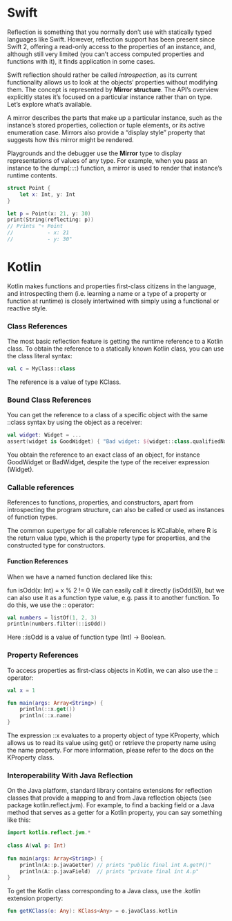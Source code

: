 # Swift
Reflection is something that you normally don’t use with statically typed languages like Swift. However, reflection support has been present since Swift 2, offering a read-only access to the properties of an instance, and, although still very limited (you can’t access computed properties and functions with it), it finds application in some cases.

Swift reflection should rather be called *introspection*, as its current functionality allows us to look at the objects’ properties without modifying them. The concept is represented by **Mirror structure**. The API’s overview explicitly states it’s focused on a particular instance rather than on type. Let’s explore what’s available.

A mirror describes the parts that make up a particular instance, such as the instance’s stored properties, collection or tuple elements, or its active enumeration case. Mirrors also provide a “display style” property that suggests how this mirror might be rendered.

Playgrounds and the debugger use the **Mirror** type to display representations of values of any type. For example, when you pass an instance to the dump(_:_:_:_:) function, a mirror is used to render that instance’s runtime contents.
```swift
struct Point {
    let x: Int, y: Int
}

let p = Point(x: 21, y: 30)
print(String(reflecting: p))
// Prints "▿ Point
//           - x: 21
//           - y: 30"
```

# Kotlin
Kotlin makes functions and properties first-class citizens in the language, and introspecting them (i.e. learning a name or a type of a property or function at runtime) is closely intertwined with simply using a functional or reactive style.

### Class References
The most basic reflection feature is getting the runtime reference to a Kotlin class. To obtain the reference to a statically known Kotlin class, you can use the class literal syntax:
```kotlin
val c = MyClass::class
```
The reference is a value of type KClass.
### Bound Class References
You can get the reference to a class of a specific object with the same ::class syntax by using the object as a receiver:
```kotlin
val widget: Widget = ...
assert(widget is GoodWidget) { "Bad widget: ${widget::class.qualifiedName}" }
```
You obtain the reference to an exact class of an object, for instance GoodWidget or BadWidget, despite the type of the receiver expression (Widget).
### Callable references
References to functions, properties, and constructors, apart from introspecting the program structure, can also be called or used as instances of function types.

The common supertype for all callable references is KCallable<out R>, where R is the return value type, which is the property type for properties, and the constructed type for constructors.
#### Function References
When we have a named function declared like this:

fun isOdd(x: Int) = x % 2 != 0
We can easily call it directly (isOdd(5)), but we can also use it as a function type value, e.g. pass it to another function. To do this, we use the :: operator:

```kotlin
val numbers = listOf(1, 2, 3)
println(numbers.filter(::isOdd))
```
Here ::isOdd is a value of function type (Int) -> Boolean.
### Property References
To access properties as first-class objects in Kotlin, we can also use the :: operator:

```kotlin
val x = 1

fun main(args: Array<String>) {
    println(::x.get())
    println(::x.name) 
}
```

The expression ::x evaluates to a property object of type KProperty<Int>, which allows us to read its value using get() or retrieve the property name using the name property. For more information, please refer to the docs on the KProperty class.
### Interoperability With Java Reflection
On the Java platform, standard library contains extensions for reflection classes that provide a mapping to and from Java reflection objects (see package kotlin.reflect.jvm). For example, to find a backing field or a Java method that serves as a getter for a Kotlin property, you can say something like this:
```kotlin
import kotlin.reflect.jvm.*
 
class A(val p: Int)
 
fun main(args: Array<String>) {
    println(A::p.javaGetter) // prints "public final int A.getP()"
    println(A::p.javaField)  // prints "private final int A.p"
}
```
To get the Kotlin class corresponding to a Java class, use the .kotlin extension property:
```kotlin
fun getKClass(o: Any): KClass<Any> = o.javaClass.kotlin
```
